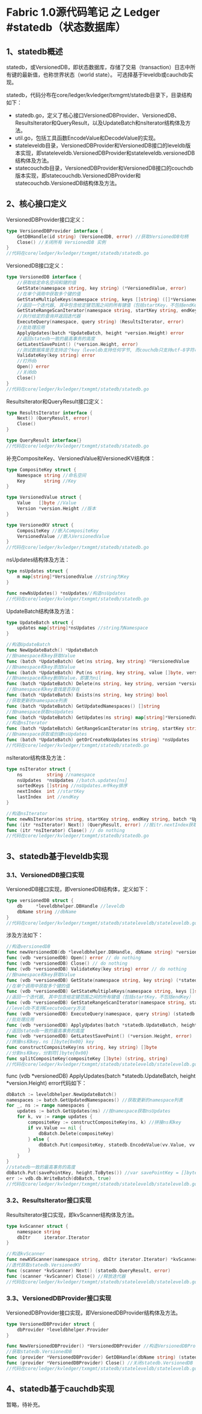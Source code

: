 # Fabric 1.0源代码笔记 之 Ledger #statedb（状态数据库）

## 1、statedb概述

statedb，或VersionedDB，即状态数据库，存储了交易（transaction）日志中所有键的最新值，也称世界状态（world state）。
可选择基于leveldb或cauchdb实现。

statedb，代码分布在core/ledger/kvledger/txmgmt/statedb目录下，目录结构如下：
* statedb.go，定义了核心接口VersionedDBProvider、VersionedDB、ResultsIterator和QueryResult，以及UpdateBatch和nsIterator结构体及方法。
* util.go，包括工具函数EncodeValue和DecodeValue的实现。
* stateleveldb目录，VersionedDBProvider和VersionedDB接口的leveldb版本实现，即stateleveldb.VersionedDBProvider和stateleveldb.versionedDB结构体及方法。
* statecouchdb目录，VersionedDBProvider和VersionedDB接口的couchdb版本实现，即statecouchdb.VersionedDBProvider和statecouchdb.VersionedDB结构体及方法。

## 2、核心接口定义

VersionedDBProvider接口定义：

```go
type VersionedDBProvider interface {
	GetDBHandle(id string) (VersionedDB, error) //获取VersionedDB句柄
	Close() //关闭所有 VersionedDB 实例
}
//代码在core/ledger/kvledger/txmgmt/statedb/statedb.go
```

VersionedDB接口定义：

```go
type VersionedDB interface {
	//获取给定命名空间和键的值
	GetState(namespace string, key string) (*VersionedValue, error)
	//在单个调用中获取多个键的值
	GetStateMultipleKeys(namespace string, keys []string) ([]*VersionedValue, error)
	//返回一个迭代器, 其中包含给定键范围之间的所有键值（包括startKey，不包括endKey）
	GetStateRangeScanIterator(namespace string, startKey string, endKey string) (ResultsIterator, error)
	//执行给定的查询并返回迭代器
	ExecuteQuery(namespace, query string) (ResultsIterator, error)
	//批处理应用
	ApplyUpdates(batch *UpdateBatch, height *version.Height) error
	//返回statedb一致的最高事务的高度
	GetLatestSavePoint() (*version.Height, error)
	//测试数据库是否支持这个key（leveldb支持任何字节, 而couchdb只支持utf-8字符串）
	ValidateKey(key string) error
	//打开db
	Open() error
	//关闭db
	Close()
}
//代码在core/ledger/kvledger/txmgmt/statedb/statedb.go
```

ResultsIterator和QueryResult接口定义：

```go
type ResultsIterator interface {
	Next() (QueryResult, error)
	Close()
}

type QueryResult interface{}
//代码在core/ledger/kvledger/txmgmt/statedb/statedb.go
```

补充CompositeKey、VersionedValue和VersionedKV结构体：

```go
type CompositeKey struct {
	Namespace string //命名空间
	Key       string //Key
}

type VersionedValue struct {
	Value   []byte //Value
	Version *version.Height //版本
}

type VersionedKV struct {
	CompositeKey //嵌入CompositeKey
	VersionedValue //嵌入VersionedValue
}
//代码在core/ledger/kvledger/txmgmt/statedb/statedb.go
```

nsUpdates结构体及方法：

```go
type nsUpdates struct {
	m map[string]*VersionedValue //string为Key
}

func newNsUpdates() *nsUpdates//构造nsUpdates
//代码在core/ledger/kvledger/txmgmt/statedb/statedb.go
```

UpdateBatch结构体及方法：

```go
type UpdateBatch struct {
	updates map[string]*nsUpdates //string为Namespace
}

//构造UpdateBatch
func NewUpdateBatch() *UpdateBatch
//按namespace和key获取Value
func (batch *UpdateBatch) Get(ns string, key string) *VersionedValue
//按namespace和key添加Value
func (batch *UpdateBatch) Put(ns string, key string, value []byte, version *version.Height)
//按namespace和key删除Value，即置为nil
func (batch *UpdateBatch) Delete(ns string, key string, version *version.Height)
//按namespace和key查找是否存在
func (batch *UpdateBatch) Exists(ns string, key string) bool
//获取更新的namespace列表
func (batch *UpdateBatch) GetUpdatedNamespaces() []string
//按namespace获取nsUpdates
func (batch *UpdateBatch) GetUpdates(ns string) map[string]*VersionedValue
//构造nsIterator
func (batch *UpdateBatch) GetRangeScanIterator(ns string, startKey string, endKey string) ResultsIterator
//按namespace获取或创建nsUpdates
func (batch *UpdateBatch) getOrCreateNsUpdates(ns string) *nsUpdates
//代码在core/ledger/kvledger/txmgmt/statedb/statedb.go
```

nsIterator结构体及方法：

```go
type nsIterator struct {
	ns         string //namespace
	nsUpdates  *nsUpdates //batch.updates[ns]
	sortedKeys []string //nsUpdates.m中key排序
	nextIndex  int //startKey
	lastIndex  int //endKey
}

//构造nsIterator
func newNsIterator(ns string, startKey string, endKey string, batch *UpdateBatch) *nsIterator
func (itr *nsIterator) Next() (QueryResult, error) //按itr.nextIndex获取VersionedKV
func (itr *nsIterator) Close() // do nothing
//代码在core/ledger/kvledger/txmgmt/statedb/statedb.go
```

## 3、statedb基于leveldb实现

### 3.1、VersionedDB接口实现

VersionedDB接口实现，即versionedDB结构体，定义如下：

```go
type versionedDB struct {
	db     *leveldbhelper.DBHandle //leveldb
	dbName string //dbName
}
//代码在core/ledger/kvledger/txmgmt/statedb/stateleveldb/stateleveldb.go
```

涉及方法如下：

```go
//构造versionedDB
func newVersionedDB(db *leveldbhelper.DBHandle, dbName string) *versionedDB
func (vdb *versionedDB) Open() error // do nothing
func (vdb *versionedDB) Close() // do nothing
func (vdb *versionedDB) ValidateKey(key string) error // do nothing
//按namespace和key获取Value
func (vdb *versionedDB) GetState(namespace string, key string) (*statedb.VersionedValue, error)
//在单个调用中获取多个键的值
func (vdb *versionedDB) GetStateMultipleKeys(namespace string, keys []string) ([]*statedb.VersionedValue, error)
//返回一个迭代器, 其中包含给定键范围之间的所有键值（包括startKey，不包括endKey）
func (vdb *versionedDB) GetStateRangeScanIterator(namespace string, startKey string, endKey string) (statedb.ResultsIterator, error)
//leveldb不支持ExecuteQuery方法
func (vdb *versionedDB) ExecuteQuery(namespace, query string) (statedb.ResultsIterator, error)
//批处理应用
func (vdb *versionedDB) ApplyUpdates(batch *statedb.UpdateBatch, height *version.Height) error
//返回statedb一致的最高事务的高度
func (vdb *versionedDB) GetLatestSavePoint() (*version.Height, error)
//拼接ns和key，ns []byte{0x00} key
func constructCompositeKey(ns string, key string) []byte
//分割ns和key，分割符[]byte{0x00}
func splitCompositeKey(compositeKey []byte) (string, string)
//代码在core/ledger/kvledger/txmgmt/statedb/stateleveldb/stateleveldb.go
```

func (vdb *versionedDB) ApplyUpdates(batch *statedb.UpdateBatch, height *version.Height) error代码如下：

```go
dbBatch := leveldbhelper.NewUpdateBatch()
namespaces := batch.GetUpdatedNamespaces() //获取更新的namespace列表
for _, ns := range namespaces {
	updates := batch.GetUpdates(ns) //按namespace获取nsUpdates
	for k, vv := range updates {
		compositeKey := constructCompositeKey(ns, k) //拼接ns和key
		if vv.Value == nil {
			dbBatch.Delete(compositeKey)
		} else {
			dbBatch.Put(compositeKey, statedb.EncodeValue(vv.Value, vv.Version))
		}
	}
}
//statedb一致的最高事务的高度
dbBatch.Put(savePointKey, height.ToBytes()) //var savePointKey = []byte{0x00}
err := vdb.db.WriteBatch(dbBatch, true)
//代码在core/ledger/kvledger/txmgmt/statedb/stateleveldb/stateleveldb.go
```

### 3.2、ResultsIterator接口实现

ResultsIterator接口实现，即kvScanner结构体及方法。

```go
type kvScanner struct {
	namespace string
	dbItr     iterator.Iterator
}

//构造kvScanner
func newKVScanner(namespace string, dbItr iterator.Iterator) *kvScanner
//迭代获取statedb.VersionedKV
func (scanner *kvScanner) Next() (statedb.QueryResult, error)
func (scanner *kvScanner) Close() //释放迭代器
//代码在core/ledger/kvledger/txmgmt/statedb/stateleveldb/stateleveldb.go
```

### 3.3、VersionedDBProvider接口实现

VersionedDBProvider接口实现，即VersionedDBProvider结构体及方法。

```go
type VersionedDBProvider struct {
	dbProvider *leveldbhelper.Provider
}

func NewVersionedDBProvider() *VersionedDBProvider //构造VersionedDBProvider
//获取statedb.VersionedDB
func (provider *VersionedDBProvider) GetDBHandle(dbName string) (statedb.VersionedDB, error)
func (provider *VersionedDBProvider) Close() //关闭statedb.VersionedDB
//代码在core/ledger/kvledger/txmgmt/statedb/stateleveldb/stateleveldb.go
```

## 4、statedb基于cauchdb实现

暂略，待补充。